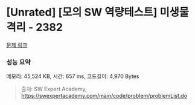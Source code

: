 # [Unrated] [모의 SW 역량테스트] 미생물 격리 - 2382 

[문제 링크](https://swexpertacademy.com/main/code/problem/problemDetail.do?contestProbId=AV597vbqAH0DFAVl) 

### 성능 요약

메모리: 45,524 KB, 시간: 657 ms, 코드길이: 4,970 Bytes



> 출처: SW Expert Academy, https://swexpertacademy.com/main/code/problem/problemList.do